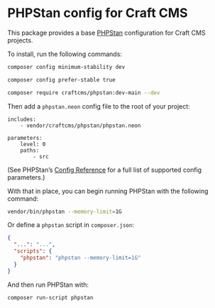 # PHPStan config for Craft CMS

This package provides a base [PHPStan](https://github.com/phpstan/phpstan) configuration for Craft CMS projects.

To install, run the following commands:

```sh
composer config minimum-stability dev
```

```sh
composer config prefer-stable true
```

```sh
composer require craftcms/phpstan:dev-main --dev
```

Then add a `phpstan.neon` config file to the root of your project:

```neon
includes:
    - vendor/craftcms/phpstan/phpstan.neon

parameters:
    level: 0
    paths:
        - src
```

(See PHPStan’s [Config Reference](https://phpstan.org/config-reference) for a full list of supported config parameters.)

With that in place, you can begin running PHPStan with the following command:

```sh
vendor/bin/phpstan --memory-limit=1G
```

Or define a `phpstan` script in `composer.json`:

```json
{
  "...": "...",
  "scripts": {
    "phpstan": "phpstan --memory-limit=1G"
  }
}
```

And then run PHPStan with:

```sh
composer run-script phpstan
```
